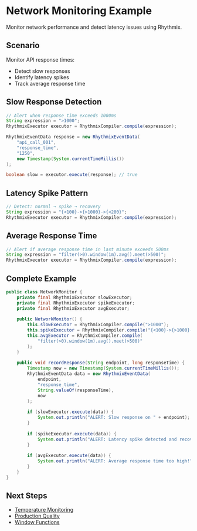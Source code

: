 # Network Monitoring Example

Monitor network performance and detect latency issues using Rhythmix.

## Scenario

Monitor API response times:
- Detect slow responses
- Identify latency spikes
- Track average response time

## Slow Response Detection

```java
// Alert when response time exceeds 1000ms
String expression = ">1000";
RhythmixExecutor executor = RhythmixCompiler.compile(expression);

RhythmixEventData response = new RhythmixEventData(
    "api_call_001",
    "response_time",
    "1250",
    new Timestamp(System.currentTimeMillis())
);

boolean slow = executor.execute(response); // true
```

## Latency Spike Pattern

```java
// Detect: normal → spike → recovery
String expression = "{<100}->{>1000}->{<200}";
RhythmixExecutor executor = RhythmixCompiler.compile(expression);
```

## Average Response Time

```java
// Alert if average response time in last minute exceeds 500ms
String expression = "filter(>0).window(1m).avg().meet(>500)";
RhythmixExecutor executor = RhythmixCompiler.compile(expression);
```

## Complete Example

```java
public class NetworkMonitor {
    private final RhythmixExecutor slowExecutor;
    private final RhythmixExecutor spikeExecutor;
    private final RhythmixExecutor avgExecutor;
    
    public NetworkMonitor() {
        this.slowExecutor = RhythmixCompiler.compile(">1000");
        this.spikeExecutor = RhythmixCompiler.compile("{<100}->{>1000}->{<200}");
        this.avgExecutor = RhythmixCompiler.compile(
            "filter(>0).window(1m).avg().meet(>500)"
        );
    }
    
    public void recordResponse(String endpoint, long responseTime) {
        Timestamp now = new Timestamp(System.currentTimeMillis());
        RhythmixEventData data = new RhythmixEventData(
            endpoint,
            "response_time",
            String.valueOf(responseTime),
            now
        );
        
        if (slowExecutor.execute(data)) {
            System.out.println("ALERT: Slow response on " + endpoint);
        }
        
        if (spikeExecutor.execute(data)) {
            System.out.println("ALERT: Latency spike detected and recovered");
        }
        
        if (avgExecutor.execute(data)) {
            System.out.println("ALERT: Average response time too high!");
        }
    }
}
```

## Next Steps

- [Temperature Monitoring](./temperature-monitoring.md)
- [Production Quality](./production-quality.md)
- [Window Functions](../expressions/chain/window.md)

